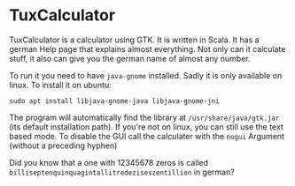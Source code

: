# TuxCalculator

TuxCalculator is a calculator using GTK. It is written in Scala. It has a german Help page that explains almost everything. Not only can it calculate stuff, it also can give you the german name of almost any number.

To run it you need to have `java-gnome` installed. Sadly it is only available on linux. To install it on ubuntu:

```
sudo apt install libjava-gnome-java libjava-gnome-jni
```

The program will automatically find the library at `/usr/share/java/gtk.jar` (its default installation path). If you're not on linux, you can still use the text based mode. To disable the GUI call the calculater with the `nogui` Argument (without a preceding hyphen)

Did you know that a one with 12345678 zeros is called `billiseptenquinquagintallitredeziseszentillion` in german?